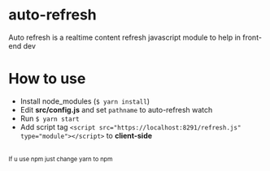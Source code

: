 # auto-refresh
Auto refresh is a realtime content refresh javascript module to help in front-end dev

# How to use
- Install node_modules (<code>$ yarn install</code>)
- Edit <b>src/config.js</b> and set <code>pathname</code> to auto-refresh watch
- Run <code>$ yarn start</code>
- Add script tag `<script src="https://localhost:8291/refresh.js" type="module"></script>` to <b>client-side</b>

<br>
<small>If u use npm just change yarn to npm</small>
